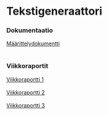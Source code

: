 # Tekstigeneraattori

### Dokumentaatio

[Määrittelydokumentti](https://github.com/akuivan/Tekstigeneraattori/blob/main/dokumentaatio/maarittelydokumentti.md) <br><br>

### Viikkoraportit

[Viikkoraportti 1 ](https://github.com/akuivan/Tekstigeneraattori/blob/main/dokumentaatio/viikkoraportti1.md) <br><br>
[Viikkoraportti 2 ](https://github.com/akuivan/Tekstigeneraattori/blob/main/dokumentaatio/viikkoraportti2.md) <br><br>
[Viikkoraportti 3 ](https://github.com/akuivan/Tekstigeneraattori/blob/main/dokumentaatio/viikkoraportti3.md) <br><br>
